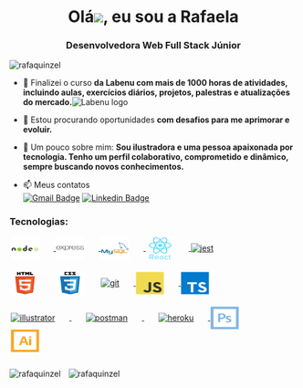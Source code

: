 <h1 align="center">Olá<img src="https://raw.githubusercontent.com/kaueMarques/kaueMarques/master/hi.gif">, eu sou a Rafaela</h1>
<h3 align="center">Desenvolvedora Web Full Stack Júnior</h3>

<p align="left"> <img src="https://komarev.com/ghpvc/?username=rafaela-quinzel&label=Profile%20views&color=0e75b6&style=flat" alt="rafaquinzel" /> </p>


- 🌱 Finalizei o curso **da Labenu com mais de 1000 horas de atividades, incluindo aulas, exercícios diários, projetos, palestras e atualizações do mercado.**<img src = "https://uploads-ssl.webflow.com/5e790d30d198385b09366d8f/5eab0f1225c2d474a92656df_fav2_LabeNu_.png" width = "24px" alt = "Labenu logo" />

- 🤝 Estou procurando oportunidades **com desafios para me aprimorar e evoluir.**

- 💬 Um pouco sobre mim: **Sou ilustradora e uma pessoa apaixonada por tecnologia. Tenho um perfil colaborativo, comprometido e dinâmico, sempre buscando novos conhecimentos.**

- 📫 Meus contatos<br/>[![Gmail Badge](https://img.shields.io/badge/-Gmail-c14438?style=flat-square&logo=Gmail&logoColor=white&link=mailto:rafaelaquinzel@gmail.com)](mailto:rafaelaquinzel@gmail.com)
[![Linkedin Badge](https://img.shields.io/badge/-LinkedIn-blue?style=flat-square&logo=Linkedin&logoColor=white&link=https://www.linkedin.com/in/rafaela-quinzel-008799132/)](https://www.linkedin.com/in/rafaela-quinzel-008799132/)



<h3 align="left">Tecnologias:</h3>

<div  style="margin: 2px">
<span> 
<a href="https://nodejs.org" target="_blank"> <img src="https://raw.githubusercontent.com/devicons/devicon/master/icons/nodejs/nodejs-original-wordmark.svg" alt="nodejs" width="50" height="40" style="margin-right: 5%" align="center"/> </a>
</span>
<span>
<a href="https://expressjs.com" target="_blank"> <img src="https://raw.githubusercontent.com/devicons/devicon/master/icons/express/express-original-wordmark.svg" alt="express" width="50" height="40" style="margin-right: 5%" align="center"/> </a>
</span>
<span>
<a href="https://www.mysql.com/" target="_blank"> <img src="https://raw.githubusercontent.com/devicons/devicon/master/icons/mysql/mysql-original-wordmark.svg" alt="mysql" width="50" height="40" style="margin-right: 5%" align="center"/> </a>
</span>
<span>
<a href="https://reactjs.org/" target="_blank"> <img src="https://raw.githubusercontent.com/devicons/devicon/master/icons/react/react-original-wordmark.svg" alt="react" width="50" height="40" style="margin-right: 5%" align="center"/> </a>
</span>
<sapn>
<a href="https://jestjs.io" target="_blank"> <img src="https://www.vectorlogo.zone/logos/jestjsio/jestjsio-icon.svg" alt="jest" width="40" height="40" style="margin-right: 5%" align="center"/>
</span>
</div>
<br/>

<div  style="margin: 2px">
<span>
<a href="https://www.w3.org/html/" target="_blank"> <img src="https://raw.githubusercontent.com/devicons/devicon/master/icons/html5/html5-original-wordmark.svg" alt="html5" width="50" height="40" style="margin-right: 5%" align="center"/></a> 
</span>
<span>
<a href="https://www.w3schools.com/css/" target="_blank"> <img src="https://raw.githubusercontent.com/devicons/devicon/master/icons/css3/css3-original-wordmark.svg" alt="css3" width="50" height="40" style="margin-right: 5%" align="center"/></a>
</span> 
<span>
<a href="https://git-scm.com/" target="_blank"> <img src="https://www.vectorlogo.zone/logos/git-scm/git-scm-icon.svg" alt="git" width="50" height="40" style="margin-right: 5%" align="center"/> </a> 
</span>
<span>
<a href="https://developer.mozilla.org/en-US/docs/Web/JavaScript" target="_blank"> <img src="https://raw.githubusercontent.com/devicons/devicon/master/icons/javascript/javascript-original.svg" alt="javascript" width="50" height="40" style="margin-right: 5%" align="center"/> </a>
</span>
<span>
<a href="https://www.typescriptlang.org/" target="_blank"> <img src="https://raw.githubusercontent.com/devicons/devicon/master/icons/typescript/typescript-original.svg" alt="typescript" width="50" height="40" style="margin-right: 5%" align="center"/> </a>
</span>
</div>
<br/>

<div  style="margin: 2px">
<span width="50" height="40" style="margin-right: 5%">
<a href="https://code.visualstudio.com/" target="_blank"> <img src="https://cdn.dicastech.net/wp-content/uploads/2020/02/22153657/vscode.png" alt="illustrator" width="40" height="40" style="margin-right: 5%" align="center"/> </a>
</span>
<span width="50" height="40" style="margin-right: 5%">
<a href="https://postman.com" target="_blank"> <img src="https://www.vectorlogo.zone/logos/getpostman/getpostman-icon.svg" alt="postman" width="40" height="40" style="margin-right: 5%" align="center"/> </a>
</span>
<span>
<a href="https://heroku.com" target="_blank"> <img src="https://www.vectorlogo.zone/logos/heroku/heroku-icon.svg" alt="heroku" width="50" height="40" style="margin-right: 5%" align="center"/> </a>
</span> 
<span>
<a href="https://www.photoshop.com/en" target="_blank"> <img src="https://raw.githubusercontent.com/devicons/devicon/master/icons/photoshop/photoshop-line.svg" alt="photoshop" width="50" height="40" style="margin-right: 5%" align="center"/> </a>
</span>
<span>
<a href="https://www.adobe.com/br/products/illustrator.html" target="_blank"> <img src="https://raw.githubusercontent.com/devicons/devicon/master/icons/illustrator/illustrator-line.svg" alt="illustrator" width="50" height="40" style="margin-right: 5%" align="center"/> </a>
</span>
</div>
<br />
<div align="left" style="display: inline_block; margin-top: 2%">
<img src="https://github-readme-stats.vercel.app/api?username=rafaela-quinzel&show_icons=true&theme=darcula&include_all_commits=true&count_private=true" alt="rafaquinzel" height="180em" style="margin-right: 2%"/> 
<img src="https://github-readme-stats-eight-theta.vercel.app/api/top-langs/?username=rafaela-quinzel&layout=compact&langs_count=8&theme=darcula" alt="rafaquinzel" height="180em" />
</div>


